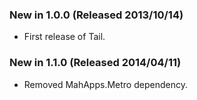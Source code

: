 ### New in 1.0.0 (Released 2013/10/14)
* First release of Tail.

### New in 1.1.0 (Released 2014/04/11)
* Removed MahApps.Metro dependency.